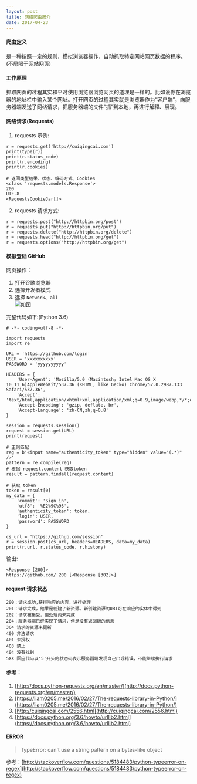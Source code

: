 ```yaml
---
layout: post
title: 网络爬虫简介
date: 2017-04-23
---
```


#### 爬虫定义
是一种按照一定的规则，模拟浏览器操作，自动抓取特定网站网页数据的程序。(不局限于网站网页)
#### 工作原理
抓取网页的过程其实和平时使用浏览器浏览网页的道理是一样的。比如说你在浏览器的地址栏中输入某个网址。打开网页的过程其实就是浏览器作为“客户端”，向服务器端发送了网络请求，把服务器端的文件“抓”到本地，再进行解释、展现。
#### 网络请求(Requests)
1. requests 示例:

```
r = requests.get('http://cuiqingcai.com')
print(type(r))
print(r.status_code)
print(r.encoding)
print(r.cookies)

# 返回类型结果、状态、编码方式、Cookies
<class 'requests.models.Response'>
200
UTF-8
<RequestsCookieJar[]>
```
2. requests 请求方式:

```
r = requests.post("http://httpbin.org/post")
r = requests.put("http://httpbin.org/put")
r = requests.delete("http://httpbin.org/delete")
r = requests.head("http://httpbin.org/get")
r = requests.options("http://httpbin.org/get")
```
#### 模拟登陆 GitHub
网页操作：  
1. 打开谷歌浏览器  
2. 选择开发者模式  
3. 选择 `Network`、`all`  
![如图](https://github.com/hello-tomorrow/MyProject/blob/Jailbreak/chrome.png)

完整代码如下:(Python 3.6)

```
# -*- coding=utf-8 -*-

import requests
import re

URL = 'https://github.com/login'
USER = 'xxxxxxxxxx'
PASSWORD = 'yyyyyyyyyy'

HEADERS = {
    'User-Agent': 'Mozilla/5.0 (Macintosh; Intel Mac OS X 10_11_6)AppleWebKit/537.36 (KHTML, like Gecko) Chrome/57.0.2987.133 Safari/537.36',
    'Accept': 'text/html,application/xhtml+xml,application/xml;q=0.9,image/webp,*/*;q=0.8',
    'Accept-Encoding': 'gzip, deflate, br',
    'Accept-Language': 'zh-CN,zh;q=0.8'
}

session = requests.session()
request = session.get(URL)
print(request)

# 正则匹配
reg = b'<input name="authenticity_token" type="hidden" value="(.*)" />'
pattern = re.compile(reg)
# 根据 request.content 获取token
result = pattern.findall(request.content)

# 获取 token
token = result[0]
my_data = {
    'commit': 'Sign in',
    'utf8': '%E2%9C%93',
    'authenticity_token': token,
    'login': USER,
    'password': PASSWORD
}

cs_url = 'https://github.com/session'
r = session.post(cs_url, headers=HEADERS, data=my_data)
print(r.url, r.status_code, r.history)

```
输出:

```
<Response [200]>
https://github.com/ 200 [<Response [302]>]
```
#### request 请求状态
```
200：请求成功,获得响应的内容，进行处理   
201：请求完成，结果是创建了新资源。新创建资源的URI可在响应的实体中得到   
202：请求被接受，但处理尚未完成  
204：服务器端已经实现了请求，但是没有返回新的信息  
304 请求的资源未更新   
400 非法请求  
401 未授权  
403 禁止   
404 没有找到   
5XX 回应代码以'5'开头的状态码表示服务器端发现自己出现错误，不能继续执行请求  
```

#### 参考：  
1. [http://docs.python-requests.org/en/master/](http://docs.python-requests.org/en/master/)  
2. [https://liam0205.me/2016/02/27/The-requests-library-in-Python/](https://liam0205.me/2016/02/27/The-requests-library-in-Python/)
3. [http://cuiqingcai.com/2556.html](http://cuiqingcai.com/2556.html)
4. [https://docs.python.org/3.6/howto/urllib2.html](https://docs.python.org/3.6/howto/urllib2.html)

#### ERROR
> TypeError: can't use a string pattern  on a bytes-like object

参考：[http://stackoverflow.com/questions/5184483/python-typeerror-on-regex](http://stackoverflow.com/questions/5184483/python-typeerror-on-regex)
